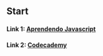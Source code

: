 ## Start

#### Link 1: [Aprendendo Javascript](https://www.codecademy.com/pt-BR/learn/javascript)  
#### Link 2: [Codecademy](https://www.codecademy.com/pt-BR/learn/javascript)  
